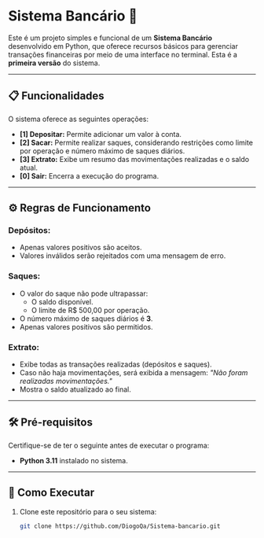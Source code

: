 # Sistema Bancário 🏦

Este é um projeto simples e funcional de um **Sistema Bancário** desenvolvido em Python, que oferece recursos básicos para gerenciar transações financeiras por meio de uma interface no terminal. Esta é a **primeira versão** do sistema.

---

## 📋 Funcionalidades

O sistema oferece as seguintes operações:

- **[1] Depositar:** Permite adicionar um valor à conta.
- **[2] Sacar:** Permite realizar saques, considerando restrições como limite por operação e número máximo de saques diários.
- **[3] Extrato:** Exibe um resumo das movimentações realizadas e o saldo atual.
- **[0] Sair:** Encerra a execução do programa.

---

## ⚙️ Regras de Funcionamento

### Depósitos:
- Apenas valores positivos são aceitos.
- Valores inválidos serão rejeitados com uma mensagem de erro.

### Saques:
- O valor do saque não pode ultrapassar:
  - O saldo disponível.
  - O limite de R$ 500,00 por operação.
- O número máximo de saques diários é **3**.
- Apenas valores positivos são permitidos.

### Extrato:
- Exibe todas as transações realizadas (depósitos e saques).
- Caso não haja movimentações, será exibida a mensagem: *"Não foram realizadas movimentações."*
- Mostra o saldo atualizado ao final.

---

## 🛠️ Pré-requisitos

Certifique-se de ter o seguinte antes de executar o programa:

- **Python 3.11** instalado no sistema.

---

## 🚀 Como Executar

1. Clone este repositório para o seu sistema:
   ```bash
   git clone https://github.com/DiogoQa/Sistema-bancario.git
